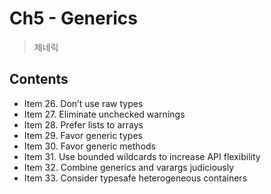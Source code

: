 # Ch5 - Generics
> 제네릭 

## Contents 
- Item 26. Don’t use raw types
- Item 27. Eliminate unchecked warnings
- Item 28. Prefer lists to arrays
- Item 29. Favor generic types
- Item 30. Favor generic methods
- Item 31. Use bounded wildcards to increase API flexibility
- Item 32. Combine generics and varargs judiciously
- Item 33. Consider typesafe heterogeneous containers
